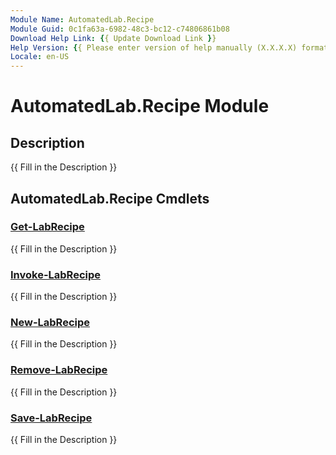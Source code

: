 ```yaml
---
Module Name: AutomatedLab.Recipe
Module Guid: 0c1fa63a-6982-48c3-bc12-c74806861b08
Download Help Link: {{ Update Download Link }}
Help Version: {{ Please enter version of help manually (X.X.X.X) format }}
Locale: en-US
---
```


# AutomatedLab.Recipe Module
## Description
{{ Fill in the Description }}

## AutomatedLab.Recipe Cmdlets
### [Get-LabRecipe](Get-LabRecipe.md)
{{ Fill in the Description }}

### [Invoke-LabRecipe](Invoke-LabRecipe.md)
{{ Fill in the Description }}

### [New-LabRecipe](New-LabRecipe.md)
{{ Fill in the Description }}

### [Remove-LabRecipe](Remove-LabRecipe.md)
{{ Fill in the Description }}

### [Save-LabRecipe](Save-LabRecipe.md)
{{ Fill in the Description }}

